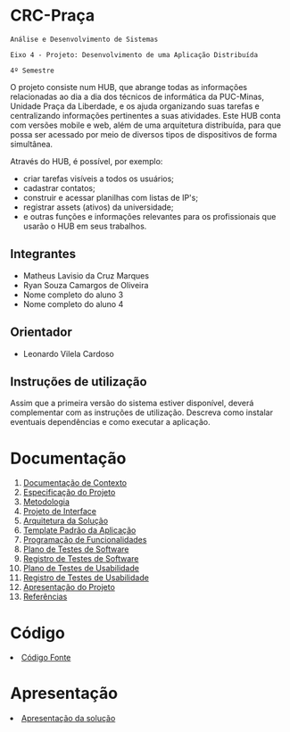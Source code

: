 # CRC-Praça

`Análise e Desenvolvimento de Sistemas`

`Eixo 4 - Projeto: Desenvolvimento de uma Aplicação Distribuída`

`4º Semestre`

O projeto consiste num HUB, que abrange todas as informações relacionadas ao dia a dia dos técnicos de informática da PUC-Minas, Unidade Praça da Liberdade, e os ajuda organizando suas tarefas e centralizando informações pertinentes a suas atividades. Este HUB conta com versões mobile e web, além de uma arquitetura distribuída, para que possa ser acessado por meio de diversos tipos de dispositivos de forma simultânea.

Através do HUB, é possível, por exemplo:
  - criar tarefas visíveis a todos os usuários;
  - cadastrar contatos;
  - construir e acessar planilhas com listas de IP's;
  - registrar assets (ativos) da universidade;
  - e outras funções e informações relevantes para os profissionais que usarão o HUB em seus trabalhos.

## Integrantes

* Matheus Lavisio da Cruz Marques
* Ryan Souza Camargos de Oliveira
* Nome completo do aluno 3
* Nome completo do aluno 4

## Orientador

* Leonardo Vilela Cardoso

## Instruções de utilização

Assim que a primeira versão do sistema estiver disponível, deverá complementar com as instruções de utilização. Descreva como instalar eventuais dependências e como executar a aplicação.

# Documentação

<ol>
<li><a href="docs/01-Documentação de Contexto.md"> Documentação de Contexto</a></li>
<li><a href="docs/02-Especificação do Projeto.md"> Especificação do Projeto</a></li>
<li><a href="docs/03-Metodologia.md"> Metodologia</a></li>
<li><a href="docs/04-Projeto de Interface.md"> Projeto de Interface</a></li>
<li><a href="docs/05-Arquitetura da Solução.md"> Arquitetura da Solução</a></li>
<li><a href="docs/06-Template Padrão da Aplicação.md"> Template Padrão da Aplicação</a></li>
<li><a href="docs/07-Programação de Funcionalidades.md"> Programação de Funcionalidades</a></li>
<li><a href="docs/08-Plano de Testes de Software.md"> Plano de Testes de Software</a></li>
<li><a href="docs/09-Registro de Testes de Software.md"> Registro de Testes de Software</a></li>
<li><a href="docs/10-Plano de Testes de Usabilidade.md"> Plano de Testes de Usabilidade</a></li>
<li><a href="docs/11-Registro de Testes de Usabilidade.md"> Registro de Testes de Usabilidade</a></li>
<li><a href="docs/12-Apresentação do Projeto.md"> Apresentação do Projeto</a></li>
<li><a href="docs/13-Referências.md"> Referências</a></li>
</ol>

# Código

<li><a href="src/README.md"> Código Fonte</a></li>

# Apresentação

<li><a href="presentation/README.md"> Apresentação da solução</a></li>
